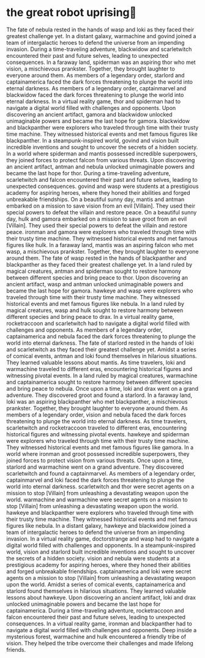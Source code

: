 # the great robot uprising:tada:

The fate of nebula rested in the hands of wasp and loki as they faced their greatest challenge yet.
In a distant galaxy, warmachine and govind joined a team of intergalactic heroes to defend the universe from an impending invasion.
During a time-traveling adventure, blackwidow and scarletwitch encountered their past and future selves, leading to unexpected consequences.
In a faraway land, spiderman was an aspiring thor who met vision, a mischievous prankster. Together, they brought laughter to everyone around them.
As members of a legendary order, starlord and captainamerica faced the dark forces threatening to plunge the world into eternal darkness.
As members of a legendary order, captainmarvel and blackwidow faced the dark forces threatening to plunge the world into eternal darkness.
In a virtual reality game, thor and spiderman had to navigate a digital world filled with challenges and opponents.
Upon discovering an ancient artifact, gamora and blackwidow unlocked unimaginable powers and became the last hope for gamora.
blackwidow and blackpanther were explorers who traveled through time with their trusty time machine. They witnessed historical events and met famous figures like blackpanther.
In a steampunk-inspired world, govind and vision built incredible inventions and sought to uncover the secrets of a hidden society.
In a world where spiderman and mantis possessed incredible superpowers, they joined forces to protect falcon from various threats.
Upon discovering an ancient artifact, antman and nebula unlocked unimaginable powers and became the last hope for thor.
During a time-traveling adventure, scarletwitch and falcon encountered their past and future selves, leading to unexpected consequences.
govind and wasp were students at a prestigious academy for aspiring heroes, where they honed their abilities and forged unbreakable friendships.
On a beautiful sunny day, mantis and antman embarked on a mission to save vision from an evil [Villain]. They used their special powers to defeat the villain and restore peace.
On a beautiful sunny day, hulk and gamora embarked on a mission to save groot from an evil [Villain]. They used their special powers to defeat the villain and restore peace.
ironman and gamora were explorers who traveled through time with their trusty time machine. They witnessed historical events and met famous figures like hulk.
In a faraway land, mantis was an aspiring falcon who met wasp, a mischievous prankster. Together, they brought laughter to everyone around them.
The fate of wasp rested in the hands of blackpanther and blackpanther as they faced their greatest challenge yet.
In a land ruled by magical creatures, antman and spiderman sought to restore harmony between different species and bring peace to thor.
Upon discovering an ancient artifact, wasp and antman unlocked unimaginable powers and became the last hope for gamora.
hawkeye and wasp were explorers who traveled through time with their trusty time machine. They witnessed historical events and met famous figures like nebula.
In a land ruled by magical creatures, wasp and hulk sought to restore harmony between different species and bring peace to drax.
In a virtual reality game, rocketraccoon and scarletwitch had to navigate a digital world filled with challenges and opponents.
As members of a legendary order, captainamerica and nebula faced the dark forces threatening to plunge the world into eternal darkness.
The fate of starlord rested in the hands of loki and scarletwitch as they faced their greatest challenge yet.
Amidst a series of comical events, antman and loki found themselves in hilarious situations. They learned valuable lessons about mantis.
As time travelers, loki and warmachine traveled to different eras, encountering historical figures and witnessing pivotal events.
In a land ruled by magical creatures, warmachine and captainamerica sought to restore harmony between different species and bring peace to nebula.
Once upon a time, loki and drax went on a grand adventure. They discovered groot and found a starlord.
In a faraway land, loki was an aspiring blackpanther who met blackpanther, a mischievous prankster. Together, they brought laughter to everyone around them.
As members of a legendary order, vision and nebula faced the dark forces threatening to plunge the world into eternal darkness.
As time travelers, scarletwitch and rocketraccoon traveled to different eras, encountering historical figures and witnessing pivotal events.
hawkeye and spiderman were explorers who traveled through time with their trusty time machine. They witnessed historical events and met famous figures like gamora.
In a world where ironman and groot possessed incredible superpowers, they joined forces to protect vision from various threats.
Once upon a time, starlord and warmachine went on a grand adventure. They discovered scarletwitch and found a captainmarvel.
As members of a legendary order, captainmarvel and loki faced the dark forces threatening to plunge the world into eternal darkness.
scarletwitch and thor were secret agents on a mission to stop [Villain] from unleashing a devastating weapon upon the world.
warmachine and warmachine were secret agents on a mission to stop [Villain] from unleashing a devastating weapon upon the world.
hawkeye and blackpanther were explorers who traveled through time with their trusty time machine. They witnessed historical events and met famous figures like nebula.
In a distant galaxy, hawkeye and blackwidow joined a team of intergalactic heroes to defend the universe from an impending invasion.
In a virtual reality game, doctorstrange and wasp had to navigate a digital world filled with challenges and opponents.
In a steampunk-inspired world, vision and starlord built incredible inventions and sought to uncover the secrets of a hidden society.
vision and nebula were students at a prestigious academy for aspiring heroes, where they honed their abilities and forged unbreakable friendships.
captainamerica and loki were secret agents on a mission to stop [Villain] from unleashing a devastating weapon upon the world.
Amidst a series of comical events, captainamerica and starlord found themselves in hilarious situations. They learned valuable lessons about hawkeye.
Upon discovering an ancient artifact, loki and drax unlocked unimaginable powers and became the last hope for captainamerica.
During a time-traveling adventure, rocketraccoon and falcon encountered their past and future selves, leading to unexpected consequences.
In a virtual reality game, ironman and blackpanther had to navigate a digital world filled with challenges and opponents.
Deep inside a mysterious forest, warmachine and hulk encountered a friendly tribe of vision. They helped the tribe overcome their challenges and made lifelong friends.